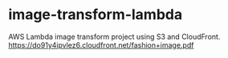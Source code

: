 # image-transform-lambda
AWS Lambda image transform project using S3 and CloudFront.
https://do91y4ipvlez6.cloudfront.net/fashion+image.pdf
